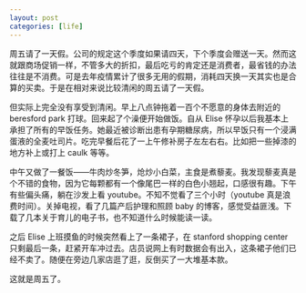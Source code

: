 ```yaml
---
layout: post
categories: [life]
---
```


周五请了一天假。公司的规定这个季度如果请四天，下个季度会赠送一天。然而这就跟商场促销一样，不管多大的折扣，最后吃亏的肯定还是消费者，最省钱的办法往往是不消费。可是去年疫情累计了很多无用的假期，消耗四天换一天其实也是合算的买卖。于是在相对来说比较清闲的周五请了一天假。

但实际上完全没有享受到清闲。早上八点钟拖着一百个不愿意的身体去附近的 beresford park 打球。回来起了个澡便开始做饭。自从 Elise 怀孕以后我基本上承担了所有的早饭任务。她最近被诊断出患有孕期糖尿病，所以早饭只有一个浸满蛋液的全麦吐司片。吃完早餐后花了一上午修补房子左左右右。比如把一些掉漆的地方补上或打上 caulk 等等。

中午又做了一餐饭——牛肉炒冬笋，炝炒小白菜，主食是煮藜麦。我发现藜麦真是个不错的食物，因为它每颗都有一个像尾巴一样的白色小翘起，口感很有趣。下午有些偏头痛，躺在沙发上看 youtube。不知不觉看了三个小时（youtube 真是浪费时间）。关掉电视，看了几篇产后护理和照顾 baby 的博客，感觉受益匪浅。下载了几本关于育儿的电子书，也不知道什么时候能读一读。

之后 Elise 上班摸鱼的时候突然看上了一条裙子，在 stanford shopping center 只剩最后一条，赶紧开车冲过去。店员说网上有时数据会有出入，这条裙子他们已经不卖了。随便在旁边几家店逛了逛，反倒买了一大堆基本款。

这就是周五了。